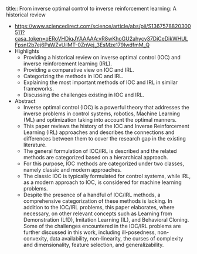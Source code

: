 title:: From inverse optimal control to inverse reinforcement learning: A historical review

- https://www.sciencedirect.com/science/article/abs/pii/S1367578820300511?casa_token=oERoVHDiqJYAAAAA:vR8wKhoGU2ahycy37DiCeDikWHULFpsnI2b7ej6PaWZvUilMT-0ZnVej_3EsMze179IwdfmM_Q
- Highlights
	- Providing a historical review on inverse optimal control (IOC) and inverse reinforcement learning (IRL).
	- Providing a comparative view on IOC and IRL.
	- Categorizing the methods in IOC and IRL.
	- Explaining the most important methods of IOC and IRL in similar frameworks.
	- Discussing the challenges existing in IOC and IRL.
- Abstract
	- Inverse optimal control (IOC) is a powerful theory that addresses the inverse problems in control systems, robotics, Machine Learning (ML) and optimization taking into account the optimal manners.
	- This paper reviews the history of the IOC and Inverse Reinforcement Learning (IRL) approaches and describes the connections and differences between them to cover the research gap in the existing literature.
	- The general formulation of IOC/IRL is described and the related methods are categorized based on a hierarchical approach.
	- For this purpose, IOC methods are categorized under two classes, namely classic and modern approaches.
	- The classic IOC is typically formulated for control systems, while IRL, as a modern approach to IOC, is considered for machine learning problems.
	- Despite the presence of a handful of IOC/IRL methods, a comprehensive categorization of these methods is lacking. In addition to the IOC/IRL problems, this paper elaborates, where necessary, on other relevant concepts such as Learning from Demonstration (LfD), Imitation Learning (IL), and Behavioral Cloning. Some of the challenges encountered in the IOC/IRL problems are further discussed in this work, including ill-posedness, non-convexity, data availability, non-linearity, the curses of complexity and dimensionality, feature selection, and generalizability.